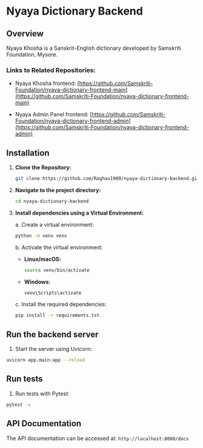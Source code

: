 # Nyaya Dictionary Backend

## Overview

Nyaya Khosha is a Sanskrit-English dictionary developed by Samskriti Foundation, Mysore.

### Links to Related Repositories:

- Nyaya Khosha frontend: [https://github.com/Samskriti-Foundation/nyaya-dictionary-frontend-main](https://github.com/Samskriti-Foundation/nyaya-dictionary-frontend-main)

- Nyaya Admin Panel frontend: [https://github.com/Samskriti-Foundation/nyaya-dictionary-frontend-admin](https://github.com/Samskriti-Foundation/nyaya-dictionary-frontend-admin)

## Installation

1. **Clone the Repository:**

   ```bash
   git clone https://github.com/Raghav1909/nyaya-dictionary-backend.git
   ```
   
2. **Navigate to the project directory:**

   ```bash
   cd nyaya-dictionary-backend
   ```

3. **Install dependencies using a Virtual Environment:**

   a. Create a virtual environment:
   ```bash
   python -m venv venv
   ```
   
   b. Activate the virtual environment:
     - **Linux/macOS:**
       ```bash
       source venv/bin/activate
       ```
     - **Windows:**
       ```bash
       venv\Scripts\activate
       ```
   c. Install the required dependencies:
      ```bash
      pip install -r requirements.txt
      ```


## Run the backend server

1. Start the server using Uvicorn:
```bash
uvicorn app.main:app --reload
```

## Run tests

1. Run tests with Pytest:
```bash
pytest -v
```

## API Documentation

The API documentation can be accessed at: `http://localhost:8000/docs`
